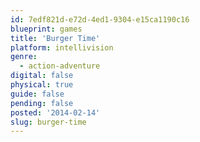 ```yaml
---
id: 7edf821d-e72d-4ed1-9304-e15ca1190c16
blueprint: games
title: 'Burger Time'
platform: intellivision
genre:
  - action-adventure
digital: false
physical: true
guide: false
pending: false
posted: '2014-02-14'
slug: burger-time
---
```


